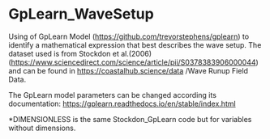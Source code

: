 # GpLearn_WaveSetup
Using of GpLearn Model (https://github.com/trevorstephens/gplearn) to identify a mathematical expression that best describes the wave setup. The dataset used is from Stockdon et al.(2006) (https://www.sciencedirect.com/science/article/pii/S0378383906000044) and can be found in https://coastalhub.science/data /Wave Runup Field Data.

The GpLearn model parameters can be changed according its documentation: https://gplearn.readthedocs.io/en/stable/index.html

*DIMENSIONLESS is the same Stockdon_GpLearn code but for variables without dimensions.
